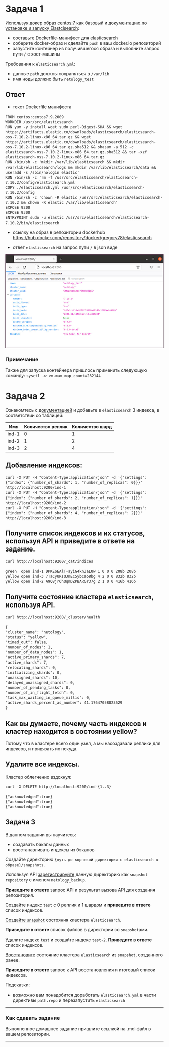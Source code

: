 # Задача 1

Используя докер образ [centos:7](https://hub.docker.com/_/centos) как базовый и 
[документацию по установке и запуску Elastcisearch](https://www.elastic.co/guide/en/elasticsearch/reference/current/targz.html):

- составьте Dockerfile-манифест для elasticsearch
- соберите docker-образ и сделайте `push` в ваш docker.io репозиторий
- запустите контейнер из получившегося образа и выполните запрос пути `/` c хост-машины

Требования к `elasticsearch.yml`:
- данные `path` должны сохраняться в `/var/lib`
- имя ноды должно быть `netology_test`

## Ответ
- текст Dockerfile манифеста
```
FROM centos:centos7.9.2009
WORKDIR /usr/src/elasticsearch
RUN yum -y install wget sudo perl-Digest-SHA && wget https://artifacts.elastic.co/downloads/elasticsearch/elasticsearch-oss-7.10.2-linux-x86_64.tar.gz && wget https://artifacts.elastic.co/downloads/elasticsearch/elasticsearch-oss-7.10.2-linux-x86_64.tar.gz.sha512 && shasum -a 512 -c elasticsearch-oss-7.10.2-linux-x86_64.tar.gz.sha512 && tar -xzf elasticsearch-oss-7.10.2-linux-x86_64.tar.gz
RUN /bin/sh -c 'mkdir /var/lib/elasticsearch && mkdir /var/lib/elasticsearch/logs && mkdir /var/lib/elasticsearch/data && useradd -s /sbin/nologin elastic'
RUN /bin/sh -c 'rm -f /usr/src/elasticsearch/elasticsearch-7.10.2/config/elasticsearch.yml'
COPY ./elasticsearch.yml /usr/src/elasticsearch/elasticsearch-7.10.2/config
RUN /bin/sh -c 'chown -R elastic /usr/src/elasticsearch/elasticsearch-7.10.2 && chown -R elastic /var/lib/elasticsearch'
EXPOSE 9200
EXPOSE 9300
ENTRYPOINT sudo -u elastic /usr/src/elasticsearch/elasticsearch-7.10.2/bin/elasticsearch
```

- ссылку на образ в репозитории dockerhub  
https://hub.docker.com/repository/docker/gregory78/elasticsearch

- ответ `elasticsearch` на запрос пути `/` в json виде  

![Скриншот](https://github.com/GrigoriyAzatyan/devops-netology/blob/main/GET.jpg)

### Примечание
Также для запуска контейнера пришлось применить следующую команду:  `sysctl -w vm.max_map_count=262144`

# Задача 2

Ознакомтесь с [документацией](https://www.elastic.co/guide/en/elasticsearch/reference/current/indices-create-index.html) 
и добавьте в `elasticsearch` 3 индекса, в соответствии со таблицей:

| Имя | Количество реплик | Количество шард |
|-----|-------------------|-----------------|
| ind-1| 0 | 1 |
| ind-2 | 1 | 2 |
| ind-3 | 2 | 4 |

## Добавление индексов:  
```
curl -X PUT -H "Content-Type:application/json" -d '{"settings": {"index": {"number_of_shards": 1, "number_of_replicas": 0}}}' http://localhost:9200/ind-1
curl -X PUT -H "Content-Type:application/json" -d '{"settings": {"index": {"number_of_shards": 2, "number_of_replicas": 1}}}' http://localhost:9200/ind-2
curl -X PUT -H "Content-Type:application/json" -d '{"settings": {"index": {"number_of_shards": 4, "number_of_replicas": 2}}}' http://localhost:9200/ind-3
```

## Получите список индексов и их статусов, используя API и **приведите в ответе** на задание.  

```
curl http://localhost:9200/_cat/indices  

green  open ind-1 DPKEoEAlT-ayiG4knJaL0w 1 0 0 0 208b 208b
yellow open ind-3 7TaCyURsQJmEC5ybCao8bg 4 2 0 0 832b 832b
yellow open ind-2 A9Q8jr6hQqmDZPBARGr37g 2 1 0 0 416b 416b

```

## Получите состояние кластера `elasticsearch`, используя API.

```
curl http://localhost:9200/_cluster/health

{
"cluster_name": "netology",
"status": "yellow",
"timed_out": false,
"number_of_nodes": 1,
"number_of_data_nodes": 1,
"active_primary_shards": 7,
"active_shards": 7,
"relocating_shards": 0,
"initializing_shards": 0,
"unassigned_shards": 10,
"delayed_unassigned_shards": 0,
"number_of_pending_tasks": 0,
"number_of_in_flight_fetch": 0,
"task_max_waiting_in_queue_millis": 0,
"active_shards_percent_as_number": 41.17647058823529
}
```

## Как вы думаете, почему часть индексов и кластер находится в состоянии yellow?  
Потому что в кластере всего один узел, а мы насоздавали реплики для индексов, и привязать их некуда.   

## Удалите все индексы.
Кластер облегченно вздохнул:  
```
curl -X DELETE http://localhost:9200/ind-{1..3} 

{"acknowledged":true}
{"acknowledged":true}
{"acknowledged":true}
```

## Задача 3

В данном задании вы научитесь:
- создавать бэкапы данных
- восстанавливать индексы из бэкапов

Создайте директорию `{путь до корневой директории с elasticsearch в образе}/snapshots`.

Используя API [зарегистрируйте](https://www.elastic.co/guide/en/elasticsearch/reference/current/snapshots-register-repository.html#snapshots-register-repository) 
данную директорию как `snapshot repository` c именем `netology_backup`.

**Приведите в ответе** запрос API и результат вызова API для создания репозитория.

Создайте индекс `test` с 0 реплик и 1 шардом и **приведите в ответе** список индексов.

[Создайте `snapshot`](https://www.elastic.co/guide/en/elasticsearch/reference/current/snapshots-take-snapshot.html) 
состояния кластера `elasticsearch`.

**Приведите в ответе** список файлов в директории со `snapshot`ами.

Удалите индекс `test` и создайте индекс `test-2`. **Приведите в ответе** список индексов.

[Восстановите](https://www.elastic.co/guide/en/elasticsearch/reference/current/snapshots-restore-snapshot.html) состояние
кластера `elasticsearch` из `snapshot`, созданного ранее. 

**Приведите в ответе** запрос к API восстановления и итоговый список индексов.

Подсказки:
- возможно вам понадобится доработать `elasticsearch.yml` в части директивы `path.repo` и перезапустить `elasticsearch`

---

### Как cдавать задание

Выполненное домашнее задание пришлите ссылкой на .md-файл в вашем репозитории.

---

